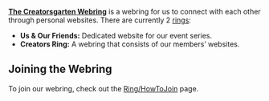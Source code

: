 [**The Creatorsgarten Webring**](/ring) is a webring for us to connect with each other through personal websites. There are currently 2 [rings](/ring):

- **Us & Our Friends:** Dedicated website for our event series.
- **Creators Ring:** A webring that consists of our members’ websites.

## Joining the Webring

To join our webring, check out the [Ring/HowToJoin](/wiki/Ring/HowToJoin) page.
